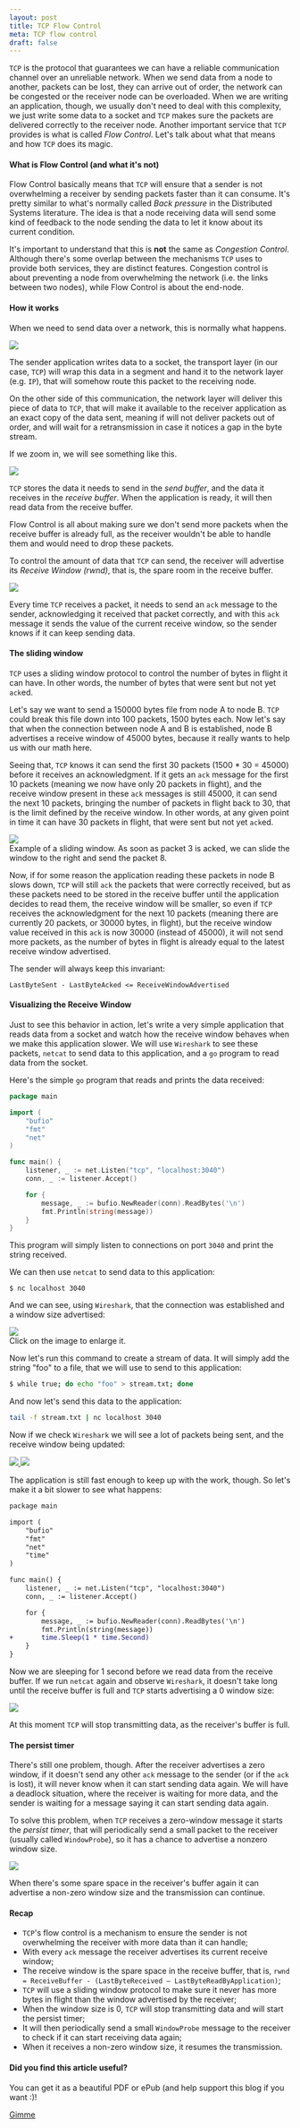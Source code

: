 ```yaml
---
layout: post
title: TCP Flow Control
meta: TCP flow control
draft: false
---
```


`TCP` is the protocol that guarantees we can have a reliable communication
channel over an unreliable network. When we send data from a node to another,
packets can be lost, they can arrive out of order, the network can be congested
or the receiver node can be overloaded. When we are writing an application,
though, we usually don't need to deal with this complexity, we just write some
data to a socket and `TCP` makes sure the packets are delivered correctly to the
receiver node. Another important service that `TCP` provides is what is called
_Flow Control_. Let's talk about what that means and how `TCP` does its magic.

#### What is Flow Control (and what it's not)

Flow Control basically means that `TCP` will ensure that a sender is not
overwhelming a receiver by sending packets faster than it can consume. It's
pretty similar to what's normally called _Back pressure_ in the Distributed
Systems literature. The idea is that a node receiving data will send some kind
of feedback to the node sending the data to let it know about its current
condition.

It's important to understand that this is **not** the same as _Congestion
Control_. Although there's some overlap between the mechanisms `TCP` uses to
provide both services, they are distinct features. Congestion control is about
preventing a node from overwhelming the network (i.e. the links between two
nodes), while Flow Control is about the end-node.

#### How it works

When we need to send data over a network, this is normally what happens.

<img src="/assets/images/tcp-flow-control/layers.png">

The sender application writes data to a socket, the transport layer (in our
case, `TCP`) will wrap this data in a segment and hand it to the network layer
(e.g. `IP`), that will somehow route this packet to the receiving node.

On the other side of this communication, the network layer will deliver this
piece of data to `TCP`, that will make it available to the receiver application
as an exact copy of the data sent, meaning if will not deliver packets out of
order, and will wait for a retransmission in case it notices a gap in the byte
stream.

If we zoom in, we will see something like this.

<img src="/assets/images/tcp-flow-control/buffers.png">

`TCP` stores the data it needs to send in the _send buffer_, and the data it
receives in the _receive buffer_. When the application is ready, it will then
read data from the receive buffer.

Flow Control is all about making sure we don't send more packets when the
receive buffer is already full, as the receiver wouldn't be able to handle them
and would need to drop these packets.

To control the amount of data that `TCP` can send, the receiver will advertise
its _Receive Window (rwnd)_, that is, the spare room in the receive buffer.

<img src="/assets/images/tcp-flow-control/rwnd.png">

Every time `TCP` receives a packet, it needs to send an `ack` message to the
sender, acknowledging it received that packet correctly, and with this `ack`
message it sends the value of the current receive window, so the sender knows if
it can keep sending data.

#### The sliding window

`TCP` uses a sliding window protocol to control the number of bytes in flight it
can have. In other words, the number of bytes that were sent but not yet `ack`ed.

Let's say we want to send a 150000 bytes file from node A to node B. `TCP` could
break this file down into 100 packets, 1500 bytes each. Now let's say that when
the connection between node A and B is established, node B advertises a receive
window of 45000 bytes, because it really wants to help us with our math here.

Seeing that, `TCP` knows it can send the first 30 packets (1500 * 30 = 45000)
before it receives an acknowledgment. If it gets an `ack` message for the first
10 packets (meaning we now have only 20 packets in flight), and the receive
window present in these `ack` messages is still 45000, it can send the next 10
packets, bringing the number of packets in flight back to 30, that is the limit
defined by the receive window. In other words, at any given point in time it can
have 30 packets in flight, that were sent but not yet `ack`ed.

<img src="/assets/images/tcp-flow-control/sliding-window.png">
<div class="image-description">
  Example of a sliding window. As soon as packet 3 is acked, we can slide
  the window to the right and send the packet 8.
</div>

Now, if for some reason the application reading these packets in node B slows
down, `TCP` will still `ack` the packets that were correctly received, but as
these packets need to be stored in the receive buffer until the application
decides to read them, the receive window will be smaller, so even if `TCP`
receives the acknowledgment for the next 10 packets (meaning there are currently 20
packets, or 30000 bytes, in flight), but the receive window value received in
this `ack` is now 30000 (instead of 45000), it will not send more packets, as
the number of bytes in flight is already equal to the latest receive window
advertised.

The sender will always keep this invariant: 

```
LastByteSent - LastByteAcked <= ReceiveWindowAdvertised
```

#### Visualizing the Receive Window

Just to see this behavior in action, let's write a very simple application that
reads data from a socket and watch how the receive window behaves when we make
this application slower. We will use `Wireshark` to see these packets,
`netcat` to send data to this application, and a `go` program to read data from
the socket.

Here's the simple `go` program that reads and prints the data received:

```go
package main

import (
	"bufio"
	"fmt"
	"net"
)

func main() {
	listener, _ := net.Listen("tcp", "localhost:3040")
	conn, _ := listener.Accept()

	for {
		message, _ := bufio.NewReader(conn).ReadBytes('\n')
		fmt.Println(string(message))
	}
}
```

This program will simply listen to connections on port `3040` and print the
string received.

We can then use `netcat` to send data to this application:

```
$ nc localhost 3040
```

And we can see, using `Wireshark`, that the connection was established and a
window size advertised:

<a href="/assets/images/tcp-flow-control/conn-established.png" target="_blank">
  <img src="/assets/images/tcp-flow-control/conn-established.png">
</a>
<div class="image-description">
  Click on the image to enlarge it.
</div>

Now let's run this command to create a stream of data. It will simply add the
string "foo" to a file, that we will use to send to this application:

```bash
$ while true; do echo "foo" > stream.txt; done
```

And now let's send this data to the application:

```bash
tail -f stream.txt | nc localhost 3040
```

Now if we check `Wireshark` we will see a lot of packets being sent, and the
receive window being updated:


<a href="/assets/images/tcp-flow-control/win-decreasing-1.png" target="_blank">
  <img src="/assets/images/tcp-flow-control/win-decreasing-1.png">
</a>

<a href="/assets/images/tcp-flow-control/win-decreasing-2.png" target="_blank">
  <img src="/assets/images/tcp-flow-control/win-decreasing-2.png">
</a>

The application is still fast enough to keep up with the work, though. So let's
make it a bit slower to see what happens:

```diff
package main

import (
	"bufio"
	"fmt"
	"net"
	"time"
)

func main() {
	listener, _ := net.Listen("tcp", "localhost:3040")
	conn, _ := listener.Accept()

	for {
		message, _ := bufio.NewReader(conn).ReadBytes('\n')
		fmt.Println(string(message))
+ 		time.Sleep(1 * time.Second)
	}
}
```

Now we are sleeping for 1 second before we read data from the receive buffer. If
we run `netcat` again and observe `Wireshark`, it doesn't take long until the
receive buffer is full and `TCP` starts advertising a 0 window size:

<a href="/assets/images/tcp-flow-control/zero-window.png" target="_blank">
  <img src="/assets/images/tcp-flow-control/zero-window.png">
</a>

At this moment `TCP` will stop transmitting data, as the receiver's buffer is
full.

#### The persist timer

There's still one problem, though. After the receiver advertises a zero window,
if it doesn't send any other `ack` message to the sender (or if the `ack` is
lost), it will never know when it can start sending data again. We will have a
deadlock situation, where the receiver is waiting for more data, and the sender
is waiting for a message saying it can start sending data again.

To solve this problem, when `TCP` receives a zero-window message it starts the
_persist timer_, that will periodically send a small packet to the receiver
(usually called `WindowProbe`), so it has a chance to advertise a nonzero window
size.

<a href="/assets/images/tcp-flow-control/window-probe.png" target="_blank">
  <img src="/assets/images/tcp-flow-control/window-probe.png">
</a>

When there's some spare space in the receiver's buffer again it can advertise a
non-zero window size and the transmission can continue.

#### Recap

* `TCP`'s flow control is a mechanism to ensure the sender is not overwhelming the
receiver with more data than it can handle;
* With every `ack` message the receiver advertises its current receive window;
* The receive window is the spare space in the receive buffer, that is,
`rwnd = ReceiveBuffer - (LastByteReceived – LastByteReadByApplication)`;
* `TCP` will use a sliding window protocol to make sure it never has more bytes
in flight than the window advertised by the receiver;
* When the window size is 0, `TCP` will stop transmitting data and will start
the persist timer;
* It will then periodically send a small `WindowProbe` message to the receiver
to check if it can start receiving data again;
* When it receives a non-zero window size, it resumes the transmission.


<div class='buy-pdf'>
  <h4>Did you find this article useful?</h4>
  <p>You can get it as a beautiful PDF or ePub (and help support this blog if you want :)!</p>
  <script src="https://gumroad.com/js/gumroad.js"></script>
  <a class="gumroad-button" href="https://gum.co/tcp-flow-control" target="_blank">Gimme</a>
</div>

